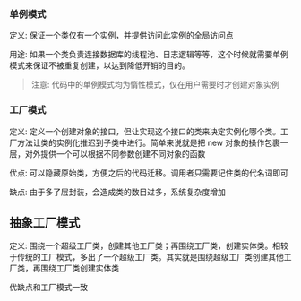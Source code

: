 ### 单例模式
定义: 保证一个类仅有一个实例，并提供访问此实例的全局访问点

用途: 如果一个类负责连接数据库的线程池、日志逻辑等等，这个时候就需要单例模式来保证不被重复创建，以达到降低开销的目的。

> 注意: 代码中的单例模式均为惰性模式，仅在用户需要时才创建对象实例

### 工厂模式
定义: 定义一个创建对象的接口，但让实现这个接口的类来决定实例化哪个类。工厂方法让类的实例化推迟到子类中进行。简单来说就是把 new 对象的操作包裹一层，对外提供一个可以根据不同参数创建不同对象的函数

优点: 可以隐藏原始类，方便之后的代码迁移。调用者只需要记住类的代名词即可

缺点: 由于多了层封装，会造成类的数目过多，系统复杂度增加

## 抽象工厂模式
定义: 围绕一个超级工厂类，创建其他工厂类；再围绕工厂类，创建实体类。相较于传统的工厂模式，多出了一个超级工厂类。其实就是围绕超级工厂类创建其他工厂类，再围绕工厂类创建实体类

优缺点和工厂模式一致